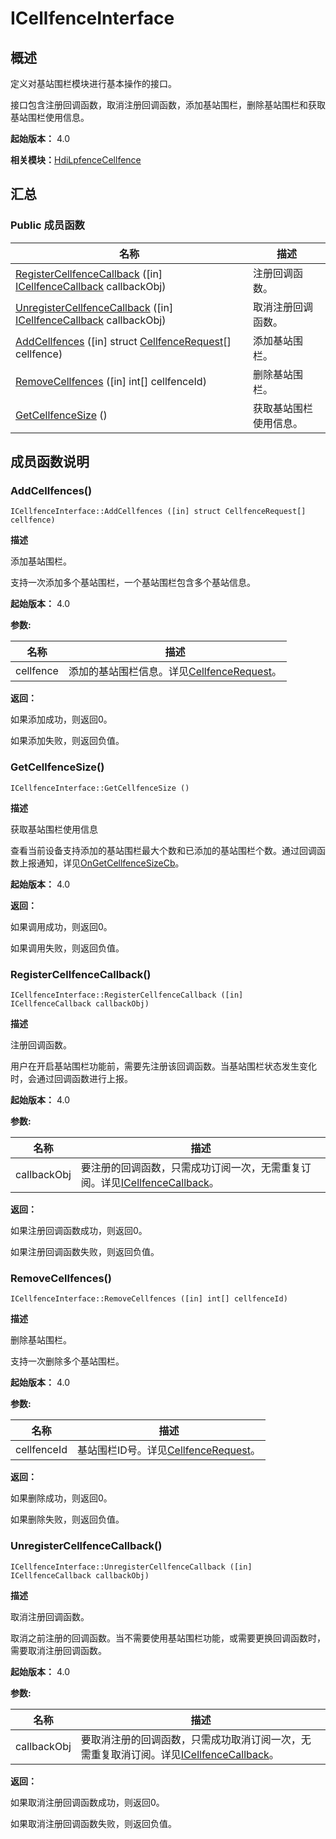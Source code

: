 # ICellfenceInterface


## 概述

定义对基站围栏模块进行基本操作的接口。

接口包含注册回调函数，取消注册回调函数，添加基站围栏，删除基站围栏和获取基站围栏使用信息。

**起始版本：** 4.0

**相关模块：**[HdiLpfenceCellfence](_hdi_lpfence_cellfence.md)


## 汇总


### Public 成员函数

| 名称 | 描述 | 
| -------- | -------- |
| [RegisterCellfenceCallback](#registercellfencecallback) ([in] [ICellfenceCallback](interface_i_cellfence_callback.md) callbackObj) | 注册回调函数。 | 
| [UnregisterCellfenceCallback](#unregistercellfencecallback) ([in] [ICellfenceCallback](interface_i_cellfence_callback.md) callbackObj) | 取消注册回调函数。 | 
| [AddCellfences](#addcellfences) ([in] struct [CellfenceRequest](_cellfence_request.md)[] cellfence) | 添加基站围栏。 | 
| [RemoveCellfences](#removecellfences) ([in] int[] cellfenceId) | 删除基站围栏。 | 
| [GetCellfenceSize](#getcellfencesize) () | 获取基站围栏使用信息。 | 


## 成员函数说明


### AddCellfences()

```
ICellfenceInterface::AddCellfences ([in] struct CellfenceRequest[] cellfence)
```

**描述**

添加基站围栏。

支持一次添加多个基站围栏，一个基站围栏包含多个基站信息。

**起始版本：** 4.0

**参数:**

| 名称 | 描述 | 
| -------- | -------- |
| cellfence | 添加的基站围栏信息。详见[CellfenceRequest](_cellfence_request.md)。 | 

**返回：**

如果添加成功，则返回0。

如果添加失败，则返回负值。


### GetCellfenceSize()

```
ICellfenceInterface::GetCellfenceSize ()
```

**描述**

获取基站围栏使用信息

查看当前设备支持添加的基站围栏最大个数和已添加的基站围栏个数。通过回调函数上报通知，详见[OnGetCellfenceSizeCb](interface_i_cellfence_callback.md#ongetcellfencesizecb)。

**起始版本：** 4.0

**返回：**

如果调用成功，则返回0。

如果调用失败，则返回负值。


### RegisterCellfenceCallback()

```
ICellfenceInterface::RegisterCellfenceCallback ([in] ICellfenceCallback callbackObj)
```

**描述**

注册回调函数。

用户在开启基站围栏功能前，需要先注册该回调函数。当基站围栏状态发生变化时，会通过回调函数进行上报。

**起始版本：** 4.0

**参数:**

| 名称 | 描述 | 
| -------- | -------- |
| callbackObj | 要注册的回调函数，只需成功订阅一次，无需重复订阅。详见[ICellfenceCallback](interface_i_cellfence_callback.md)。 | 

**返回：**

如果注册回调函数成功，则返回0。

如果注册回调函数失败，则返回负值。


### RemoveCellfences()

```
ICellfenceInterface::RemoveCellfences ([in] int[] cellfenceId)
```

**描述**

删除基站围栏。

支持一次删除多个基站围栏。

**起始版本：** 4.0

**参数:**

| 名称 | 描述 | 
| -------- | -------- |
| cellfenceId | 基站围栏ID号。详见[CellfenceRequest](_cellfence_request.md)。 | 

**返回：**

如果删除成功，则返回0。

如果删除失败，则返回负值。


### UnregisterCellfenceCallback()

```
ICellfenceInterface::UnregisterCellfenceCallback ([in] ICellfenceCallback callbackObj)
```

**描述**

取消注册回调函数。

取消之前注册的回调函数。当不需要使用基站围栏功能，或需要更换回调函数时，需要取消注册回调函数。

**起始版本：** 4.0

**参数:**

| 名称 | 描述 | 
| -------- | -------- |
| callbackObj | 要取消注册的回调函数，只需成功取消订阅一次，无需重复取消订阅。详见[ICellfenceCallback](interface_i_cellfence_callback.md)。 | 

**返回：**

如果取消注册回调函数成功，则返回0。

如果取消注册回调函数失败，则返回负值。

